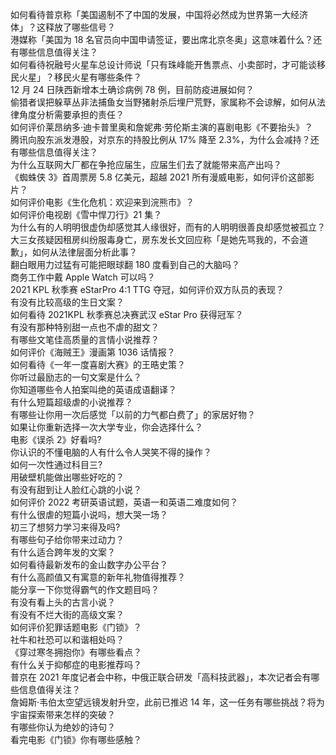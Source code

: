 如何看待普京称「美国遏制不了中国的发展，中国将必然成为世界第一大经济体」？这释放了哪些信号？  
港媒称「美国为 18 名官员向中国申请签证，要出席北京冬奥」这意味着什么？还有哪些信息值得关注？  
如何看待祝融号火星车总设计师说「只有珠峰能开售票点、小卖部时，才可能谈移民火星」？移民火星有哪些条件？  
12 月 24 日陕西新增本土确诊病例 78 例，目前防疫进展如何？  
偷猎者误把躲草丛非法捕鱼女当野猪射杀后埋尸荒野，家属称不会谅解，如何从法律角度分析需要承担的责任？  
如何评价莱昂纳多·迪卡普里奥和詹妮弗·劳伦斯主演的喜剧电影《不要抬头》？  
腾讯向股东派发港股，对京东的持股比例从 17% 降至 2.3%，为什么会减持？还有哪些信息值得关注？  
为什么互联网大厂都在争抢应届生，应届生们去了就能带来高产出吗？  
《蜘蛛侠 3》首周票房 5.8 亿美元，超越 2021 所有漫威电影，如何评价这部影片？  
如何评价电影《生化危机：欢迎来到浣熊市》？  
如何评价电视剧《雪中悍刀行》21 集？  
为什么有的人明明很虚伪却感觉其人缘很好，而有的人明明很善良却感觉被孤立？  
大三女孩疑因租房纠纷服毒身亡，房东发长文回应称「是她先骂我的，不会道歉」，如何从法律层面分析此事？  
翻白眼用力过猛有可能把眼球翻 180 度看到自己的大脑吗？  
商务工作中戴 Apple Watch 可以吗？  
2021 KPL 秋季赛 eStarPro 4:1 TTG 夺冠，如何评价双方队员的表现？  
有没有比较高级的生日文案？  
如何看待 2021KPL 秋季赛总决赛武汉 eStar Pro 获得冠军？  
有没有那种特别甜一点也不虐的甜文？  
有哪些文笔佳高质量的言情小说推荐？  
如何评价《海贼王》漫画第 1036 话情报？  
如何看待《一年一度喜剧大赛》的王晧史策？  
你听过最励志的一句文案是什么？  
你知道哪些令人拍案叫绝的英语成语翻译？  
有什么短篇超级虐的小说推荐？  
有哪些让你用一次后感觉「以前的力气都白费了」的家居好物？  
如果让你重新选择一次大学专业，你会选择什么？  
电影《误杀 2》好看吗?  
你认识的不懂电脑的人有什么令人哭笑不得的操作？  
如何一次性通过科目三?  
用破壁机能做出哪些好吃的？  
有没有甜到让人脸红心跳的小说？  
如何评价 2022 考研英语试题，英语一和英语二难度如何？  
有什么很虐的短篇小说吗，想大哭一场？  
初三了想努力学习来得及吗?  
有哪些句子给你带来过动力？  
有什么适合跨年发的文案？  
如何看待最新发布的金山数字办公平台？  
有什么高颜值又有寓意的新年礼物值得推荐？  
能分享一下你觉得霸气的作文题目吗？  
有没有看上头的古言小说？  
有没有不烂大街的高级文案？  
如何评价犯罪话题电影《门锁》？  
社牛和社恐可以和谐相处吗？  
《穿过寒冬拥抱你》有哪些看点？  
有什么关于抑郁症的电影推荐吗？  
普京在 2021 年度记者会中称，中俄正联合研发「高科技武器」，本次记者会有哪些信息值得关注？  
詹姆斯·韦伯太空望远镜发射升空，此前已推迟 14 年，这一任务有哪些挑战？将为宇宙探索带来怎样的突破？  
有哪些你认为绝妙的诗句？  
看完电影《门锁》你有哪些感触？  
